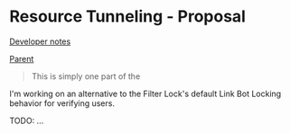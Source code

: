 # Resource Tunneling - Proposal

[Developer notes](./For%20devs/Resource%20Tunneling.md)

[Parent]()

> This is simply one part of the

I'm working on an alternative to the Filter Lock's default Link Bot Locking behavior for verifying users.

TODO: ...
